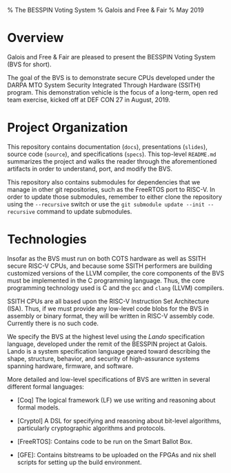 % The BESSPIN Voting System
% Galois and Free & Fair
% May 2019

# Overview

Galois and Free & Fair are pleased to present the BESSPIN Voting
System (BVS for short).

The goal of the BVS is to demonstrate secure CPUs developed under the
DARPA MTO System Security Integrated Through Hardware (SSITH)
program.  This demonstration vehicle is the focus of a long-term, open
red team exercise, kicked off at DEF CON 27 in August, 2019.

# Project Organization

This repository contains documentation (`docs`), presentations
(`slides`), source code (`source`), and specifications (`specs`).
This top-level `README.md` summarizes the project and walks the reader
through the aforementioned artifacts in order to understand, port, and
modify the BVS.

This repository also contains submodules for dependencies that we
manage in other git repositories, such as the FreeRTOS port to RISC-V.
In order to update those submodules, remember to either clone the
repository using the `--recursive` switch or use the `git submodule
update --init --recursive` command to update submodules.

# Technologies

Insofar as the BVS must run on both COTS hardware as well as SSITH
secure RISC-V CPUs, and because some SSITH performers are building
customized versions of the LLVM compiler, the core components of the
BVS must be implemented in the C programming language.  Thus, the core
programming technology used is C and the `gcc` and `clang` (LLVM)
compilers.

SSITH CPUs are all based upon the RISC-V Instruction Set Architecture
(ISA).  Thus, if we must provide any low-level code blobs for the BVS
in assembly or binary format, they will be written in RISC-V assembly
code.  Currently there is no such code.

We specify the BVS at the highest level using the *Lando*
specification language, developed under the remit of the BESSPIN
project at Galois.  Lando is a system specification language geared
toward describing the shape, structure, behavior, and security of
high-assurance systems spanning hardware, firmware, and software.

More detailed and low-level specifications of BVS are written in
several different formal languages:

- [Coq] The logical framework (LF) we use writing and reasoning about
  formal models.

- [Cryptol] A DSL for specifying and reasoning about bit-level
  algorithms, particularly cryptographic algorithms and protocols.

- [FreeRTOS]: Contains code to be run on the Smart Ballot Box.

- [GFE]: Contains bitstreams to be uploaded on the FPGAs and nix shell
  scripts for setting up the build environment.
